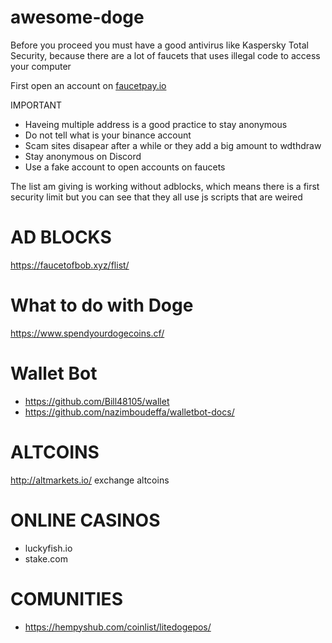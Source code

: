 # awesome-doge

Before you proceed you must have a good antivirus like Kaspersky Total Security, because there are a lot of faucets that uses illegal code to access your computer

First open an account on [faucetpay.io](https://faucetpay.io/?r=1358186)

IMPORTANT

* Haveing multiple address is a good practice to stay anonymous
* Do not tell what is your binance account
* Scam sites disapear after a while or they add a big amount to wdthdraw
* Stay anonymous on Discord
* Use a fake account to open accounts on faucets

The list am giving is working without adblocks, which means there is a first security limit but you can see that they all use js scripts that are weired

# AD BLOCKS

https://faucetofbob.xyz/flist/


# What to do with Doge

https://www.spendyourdogecoins.cf/

# Wallet Bot

* https://github.com/Bill48105/wallet
* https://github.com/nazimboudeffa/walletbot-docs/

# ALTCOINS

http://altmarkets.io/ exchange altcoins

# ONLINE CASINOS

* luckyfish.io
* stake.com

# COMUNITIES

* https://hempyshub.com/coinlist/litedogepos/

